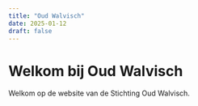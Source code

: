 ```yaml
---
title: "Oud Walvisch"
date: 2025-01-12
draft: false
---
```


# Welkom bij Oud Walvisch

Welkom op de website van de Stichting Oud Walvisch.
